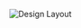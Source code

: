 
![Design Layout](https://github.com/evgeniatrudova/capurrchinoCsharp/assets/68112616/004a3742-cf8a-40ea-b43e-45f6ef796c5c)
